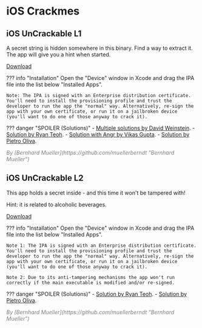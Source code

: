 # iOS Crackmes

## iOS UnCrackable L1

A secret string is hidden somewhere in this binary. Find a way to extract it. The app will give you a hint when started.

<a href="https://github.com/OWASP/mastg/raw/master/Crackmes/iOS/Level_01/UnCrackable-Level1.ipa" class="mas-chip">Download</a>

??? info "Installation"
    Open the "Device" window in Xcode and drag the IPA file into the list below "Installed Apps".

    Note: The IPA is signed with an Enterprise distribution certificate. You'll need to install the provisioning profile and trust the developer to run the app the "normal" way. Alternatively, re-sign the app with your own certificate, or run it on a jailbroken device (you'll want to do one of those anyway to crack it).

??? danger "SPOILER (Solutions)"
    - [Multiple solutions by David Weinstein](https://www.nowsecure.com/blog/2017/04/27/owasp-ios-crackme-tutorial-frida/ "Solutions by David Weinstein").
    - [Solution by Ryan Teoh](http://www.ryantzj.com/cracking-owasp-mstg-ios-crackme-the-uncrackable.html "Solution by Ryan Teoh").
    - [Solution with Angr by Vikas Gupta](https://serializethoughts.com/2019/10/28/solving-mstg-crackme-angr "Solving iOS UnCrackable 1 Crackme Without Using an iOS Device").
    - [Solution by Pietro Oliva](https://0xsysenter.github.io/ios/reversing/arm64/mobile/ipa/frida/instrumentation/crackme/2021/01/09/ios-apps-reverse-engineering-solving-crackmes-part-1.html "Solution by Pietro Oliva").

<i style="color:gray">
By [Bernhard Mueller](https://github.com/muellerberndt "Bernhard Mueller")
</i>

## iOS UnCrackable L2

This app holds a secret inside - and this time it won't be tampered with!

Hint: it is related to alcoholic beverages.

<a href="https://github.com/OWASP/mastg/raw/master/Crackmes/iOS/Level_02/UnCrackable-Level2.ipa" class="mas-chip">Download</a>

??? info "Installation"
    Open the "Device" window in Xcode and drag the IPA file into the list below "Installed Apps".

    Note 1: The IPA is signed with an Enterprise distribution certificate. You'll need to install the provisioning profile and trust the developer to run the app the "normal" way. Alternatively, re-sign the app with your own certificate, or run it on a jailbroken device (you'll want to do one of those anyway to crack it).

    Note 2: Due to its anti-tampering mechanisms the app won't run correctly if the main executable is modified and/or re-signed.

??? danger "SPOILER (Solutions)"
    - [Solution by Ryan Teoh](http://www.ryantzj.com/cracking-owasp-mstg-ios-crackme-the-uncrackable.html "Solution by Ryan Teoh").
    - [Solution by Pietro Oliva](https://0xsysenter.github.io/ios/reversing/arm64/mobile/ipa/frida/instrumentation/crackme/2021/02/08/ios-apps-reverse-engineering-solving-crackmes-part-2.html "Solution by Pietro Oliva").

<i style="color:gray">
By [Bernhard Mueller](https://github.com/muellerberndt "Bernhard Mueller")
</i>

<br><br>
